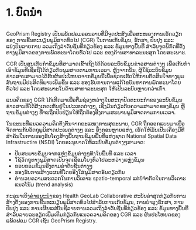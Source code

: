 # 1. ບົດນຳ

<figure><img src="../../.gitbook/assets/Screenshot 2022-11-01 143354.jpg" alt=""><figcaption></figcaption></figure>

GeoPrism Registry ເປັນແພັດຟອມອອນລາຍທີ່ມີຈຸດປະສົງເພື່ອສະໜອງການເຮັດວຽກຂອງ ການຂື້ນທະບຽນພູມິສາດທົ່ວໄປ (CGR) ໃນການເກັບຂໍ້ມູນ, ຮັກສາ, ປັບປຸງ ແລະ ແບ່ງປັນລາຍການ ລວມເຖິງລໍາດັບຊັ້ນທີ່ກ່ຽວຂ້ອງ ແລະ ຂໍ້ມູນທາງພື້ນທີ່ ສຳລັບຈຸດພິກັດທີ່ຕັ້ງທາງພູມິສາດຂອງການພັດທະນາໂດຍທົ່ວໄປ ແລະ ຂອງດ້ານສາທາລະນະສຸກ ໂດຍສະເພາະ.

CGR ເປັນສູນເກັບກຳຂໍ້ມູນທີ່ສາມາດເຂົ້າເຖິງໄດ້ດ້ວຍລະບົບຂໍ້ມູນຂ່າວສານຕ່າງໆ ເພື່ອເກັບກຳເອົາຂໍ້ມູນທີ່ເຊື່ອຖືໄດ້ກ່ຽວກັບພູມສາດຕາມການເວລາ. ຫຼັງຈາກນັ້ນ, ຜູ້ໃຊ້ລະບົບຂໍ້ມູນຂ່າວສານສາມາດໄດ້ຮັບຜົນປະໂຫຍດຈາກຂໍ້ມູນນີ້ເພື່ອຊ່ວຍເຮັດໃຫ້ການຕັດສິນໃຈທາງພູມສັນຖານມີປະສິດທິພາບເພິ່ມຂຶ້ນ ແລະ ຮອງຮັບການການແກ້ໄຂບັນຫາການພັດທະນາໂດຍທົ່ວໄປ ແລະ ໂດຍສະເພາະໃນດ້ານສາທາລະນະສຸກ ໃຫ້ເປັນລະບົບຫຼາຍກວ່າເກົ່າ.

ແນວຄິດຂອງ CGR ໄດ້ເກີດມາເພື່ອຕື່ມຊ່ອງຫວ່າງໃນສະຖາປັດຕະຍະກໍາຂອງລະບົບຂໍ້ມູນຂ່າວສານທີ່ໄດ້ສັງເກດເຫັນຢູ່ໃນປະເທດຕ່າງໆ, ເຊິ່ງມັນກ່ຽວກັບຄວາມສາມາດຂອງຂໍ້ມູນ ຫຼື ຖານຂໍ້ມູນຕ່າງໆ ທີ່ຈະຖືກປັບປ່ຽນໃຫ້ຖືກຕ້ອງອີງຕາມສະພາບພູມິສາດຕາມການເວລາ.

ໃນຂະນະທີ່ແນວຄວາມຄິດຕັ້ງຕົ້ນຈາກຂະແໜງການສຸຂະພາບ, CGR ຖືກອອກແບບມາເພື່ອຈັດການກັບວັດຖຸພູມິສາດປະເພດຕ່າງໆ ແລະ ອົງກອນຫຼາຍແຫ່ງ, ເຮັດໃຫ້ມັນເປັນເຄື່ອງມືທີ່ສໍາຄັນໃນການຮອງຮັບໂຄງສ້າງພື້ນຖານຂໍ້ມູນພື້ນທີ່ແຫ່ງຊາດ National Spatial Data Infrastructire (NSDI) ໂດຍອະນຸຍາດໃຫ້ລະບົບຂໍ້ມູນຕ່າງໆສາມາດ:

* ປັບສະພາບຂໍ້ມູນຈາກແຫຼ່ງຂໍ້ມູນຕ່າງໆທັງໃນພື້ນທີ່ ແລະ ເວລາ
* ໃຊ້ວັດຖຸທາງພູມິສາດເປັນຈຸດເຊື່ອມໂຍງທົ່ວໄປລະຫວ່າງແຫຼ່ງຂໍ້ມູນ
* ຮວບຮວມຂໍ້ມູນອີງຕາມລໍາດັບຊັ້ນຕ່າງໆ
* ຮອງຮັບການສ້າງແຜນທີ່ໂດຍອີງໃສ່ພູມິສາດອັນດຽວກັນ
* ອໍານວຍຄວາມສະດວກໃນການວິເຄາະ spatio-temporal ແຕ່ບໍ່ຈໍາກັດໃນການວິເຄາະແນວໂນ້ມ (trend analysis)

ກະລຸນາເບິ່ງ[ຄໍາແນະນໍາ](https://healthgeolab.net/DOCUMENTS/Guidance\_Common\_Geo-registry\_Ve2.pdf)ຂອງ Health GeoLab Collaborative ສະບັບລ່າສຸດກ່ຽວກັບການສ້າງຕັ້ງຂອງການຂື້ນທະບຽນພູມິສາດທົ່ວໄປສໍາລັບການເກັບຂໍ້ມູນ, ການບໍາລຸງຮັກສາ, ການປັບປຸງ ແລະ ການເຜີຍແຜ່ບັນຊີລາຍການລວມເຖິງລໍາດັບຊັ້ນທີ່ກ່ຽວຂ້ອງ ແລະ ຂໍ້ມູນທາງພື້ນທີ່ສໍາລັບລາຍລະອຽດເພີ່ມເຕີມກ່ຽວກັບແນວຄວາມຄິດຂອງ CGR ແລະ ຜົນປະໂຫຍດຂອງແພັດຟອມ CGR ເຊັ່ນ GeoPrism Registry.
